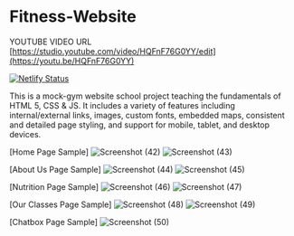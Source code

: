 # Fitness-Website

YOUTUBE VIDEO URL [https://studio.youtube.com/video/HQFnF76G0YY/edit](https://youtu.be/HQFnF76G0YY)

[![Netlify Status](https://api.netlify.com/api/v1/badges/3075dd26-cf8b-4065-aa26-e6b13f23d635/deploy-status)](https://app.netlify.com/sites/friendly-hypatia-a25ed2/deploys)

This is a mock-gym website school project teaching the fundamentals of HTML 5, CSS & JS. It includes a variety of features including internal/external links, images, custom fonts, embedded maps, consistent and detailed page styling, and support for mobile, tablet, and desktop devices.

[Home Page Sample]
![Screenshot (42)](https://github.com/RAHULPATEL2002/DevHeat_Beta/assets/146648471/ba63a8c4-122b-414d-95f9-fca6e802a78f)
![Screenshot (43)](https://github.com/RAHULPATEL2002/DevHeat_Beta/assets/146648471/a6ce21d0-7dd5-49c5-9798-6e5b10f2bf17)


[About Us Page Sample]
![Screenshot (44)](https://github.com/RAHULPATEL2002/DevHeat_Beta/assets/146648471/a666733b-82ee-4d5b-8e6c-a4cc65475994)
![Screenshot (45)](https://github.com/RAHULPATEL2002/DevHeat_Beta/assets/146648471/8bc06083-6d4c-4949-a0a5-0db13d2ba86c)


[Nutrition Page Sample]
![Screenshot (46)](https://github.com/RAHULPATEL2002/DevHeat_Beta/assets/146648471/ae8dccf2-7ce5-4448-a27e-01c3f797714d)
![Screenshot (47)](https://github.com/RAHULPATEL2002/DevHeat_Beta/assets/146648471/43a2e7c6-09a3-49d1-ba61-c39195872f02)

[Our Classes Page Sample]
![Screenshot (48)](https://github.com/RAHULPATEL2002/DevHeat_Beta/assets/146648471/ef5a6fa2-2063-40a5-affc-ee467cf4b1c5)
![Screenshot (49)](https://github.com/RAHULPATEL2002/DevHeat_Beta/assets/146648471/daf30167-0dbe-41be-8859-af7e6712897f)


[Chatbox Page Sample]
![Screenshot (50)](https://github.com/RAHULPATEL2002/DevHeat_Beta/assets/146648471/f0d035ec-9c3a-4be9-a328-81c240a32498)
